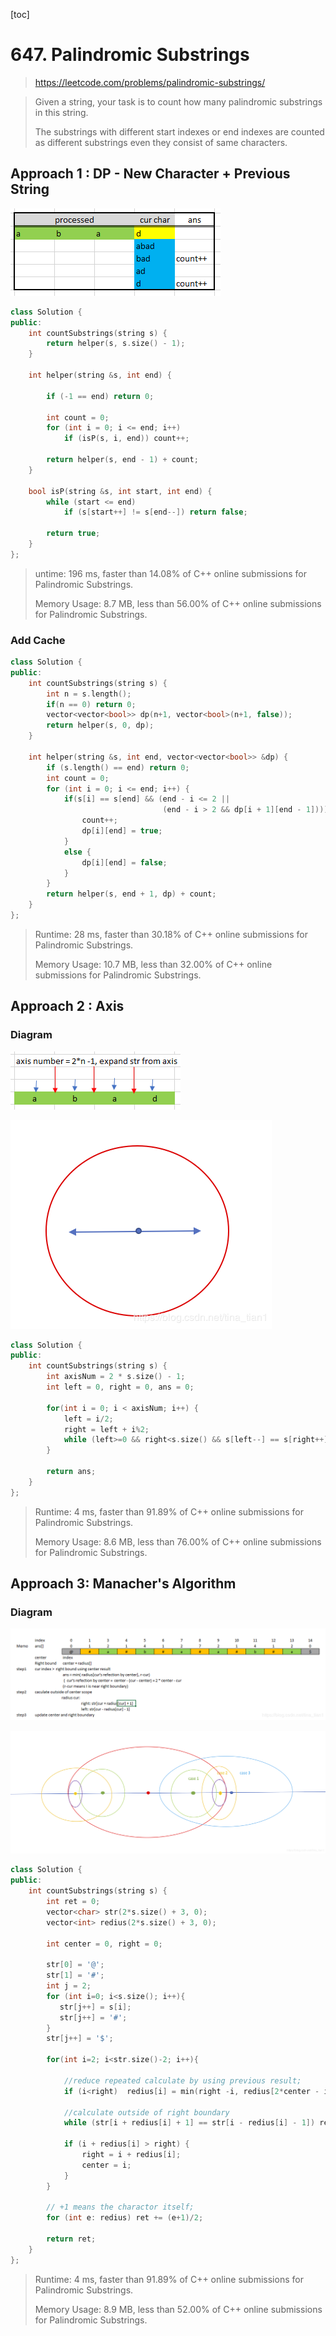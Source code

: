 [toc]

# 647. Palindromic Substrings

> https://leetcode.com/problems/palindromic-substrings/

> Given a string, your task is to count how many palindromic substrings in this string.
>
> The substrings with different start indexes or end indexes are counted as different substrings even they consist of same characters.

## Approach 1 : DP - New Character + Previous String

![](.\images\647.1.png)

```cpp
class Solution {
public:
	int countSubstrings(string s) {
		return helper(s, s.size() - 1);
	}
 
	int helper(string &s, int end) {
 
		if (-1 == end) return 0;
 
		int count = 0;
		for (int i = 0; i <= end; i++)
			if (isP(s, i, end)) count++;
 
		return helper(s, end - 1) + count;
	}
 
	bool isP(string &s, int start, int end) {
		while (start <= end)
			if (s[start++] != s[end--]) return false;
 
		return true;
	}
};
```

> untime: 196 ms, faster than 14.08% of C++ online submissions for Palindromic Substrings.
>
> Memory Usage: 8.7 MB, less than 56.00% of C++ online submissions for Palindromic Substrings.

### Add Cache

```cpp
class Solution {
public:
	int countSubstrings(string s) {
        int n = s.length();
        if(n == 0) return 0;
        vector<vector<bool>> dp(n+1, vector<bool>(n+1, false));
		return helper(s, 0, dp);
	}
 
	int helper(string &s, int end, vector<vector<bool>> &dp) {
		if (s.length() == end) return 0;
		int count = 0;
		for (int i = 0; i <= end; i++) {
            if(s[i] == s[end] && (end - i <= 2 || 
                                  (end - i > 2 && dp[i + 1][end - 1]))) {
                count++;
                dp[i][end] = true;
            }
            else {
                dp[i][end] = false;
            }
        }
		return helper(s, end + 1, dp) + count;
	}
};
```

> Runtime: 28 ms, faster than 30.18% of C++ online submissions for Palindromic Substrings.
>
> Memory Usage: 10.7 MB, less than 32.00% of C++ online submissions for Palindromic Substrings.

## Approach 2 : Axis

### Diagram

![](.\images\647.2.png)

![](.\images\647.3.png)

```cpp
class Solution {
public:
    int countSubstrings(string s) {
        int axisNum = 2 * s.size() - 1;
        int left = 0, right = 0, ans = 0;
        
        for(int i = 0; i < axisNum; i++) {
            left = i/2;
            right = left + i%2;
            while (left>=0 && right<s.size() && s[left--] == s[right++])  ans++;
        }
        
        return ans;
    }
};
```

> Runtime: 4 ms, faster than 91.89% of C++ online submissions for Palindromic Substrings.
>
> Memory Usage: 8.6 MB, less than 76.00% of C++ online submissions for Palindromic Substrings.

## Approach 3: Manacher's Algorithm

### Diagram

![](.\images\647.4.png)

![](.\images\647.5.png)

```cpp
class Solution {
public:
    int countSubstrings(string s) {   
        int ret = 0;       
        vector<char> str(2*s.size() + 3, 0);
        vector<int> redius(2*s.size() + 3, 0);
        
        int center = 0, right = 0;
        
        str[0] = '@';
        str[1] = '#';
        int j = 2;
        for (int i=0; i<s.size(); i++){
           str[j++] = s[i];
           str[j++] = '#'; 
        } 
        str[j++] = '$';    
        
        for(int i=2; i<str.size()-2; i++){
            
            //reduce repeated calculate by using previous result;
            if (i<right)  redius[i] = min(right -i, redius[2*center - i]);
            
            //calculate outside of right boundary            
            while (str[i + redius[i] + 1] == str[i - redius[i] - 1]) redius[i]++;
            
            if (i + redius[i] > right) {
                right = i + redius[i];
                center = i;
            }
        }
       
        // +1 means the charactor itself;
        for (int e: redius) ret += (e+1)/2;
        
        return ret;
    }
};
```

> Runtime: 4 ms, faster than 91.89% of C++ online submissions for Palindromic Substrings.
>
> Memory Usage: 8.9 MB, less than 52.00% of C++ online submissions for Palindromic Substrings.